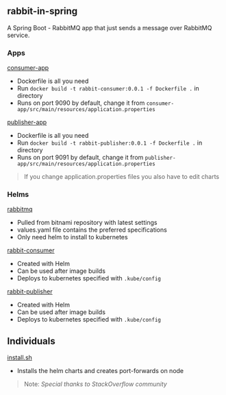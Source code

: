 ## rabbit-in-spring


A Spring Boot - RabbitMQ app that just sends a message over RabbitMQ service.

### Apps
[consumer-app]

 - Dockerfile is all you need
 - Run ```docker build -t rabbit-consumer:0.0.1 -f Dockerfile .``` in directory
 - Runs on port 9090 by default, change it from ```consumer-app/src/main/resources/application.properties```


[publisher-app]

 - Dockerfile is all you need
 - Run ```docker build -t rabbit-publisher:0.0.1 -f Dockerfile .``` in directory
 - Runs on port 9091 by default, change it from ```publisher-app/src/main/resources/application.properties```
 
> If you change application.properties files you also have to edit charts

 
### Helms

[rabbitmq]

 - Pulled from bitnami repository with latest settings
 - values.yaml file contains the preferred specifications
 - Only need helm to install to kubernetes

[rabbit-consumer]

 - Created with Helm 
 - Can be used after image builds
 - Deploys to kubernetes specified with ```.kube/config```

[rabbit-publisher]

 - Created with Helm 
 - Can be used after image builds
 - Deploys to kubernetes specified with ```.kube/config```


## Individuals

[install.sh]
 - Installs the helm charts and creates port-forwards on node

> Note: *Special thanks to StackOverflow community*


[//]: #
  [consumer-app]: <./consumer-app/Dockerfile>
  [publisher-app]: <./publisher-app/Dockerfile>
  [rabbitmq]: <./rabbitmq/README.md>
  [rabbit-consumer]: <./rabbit-consumer/>
  [rabbit-publisher]: <./rabbit-publisher/>
  [install.sh]: <./install.sh>
